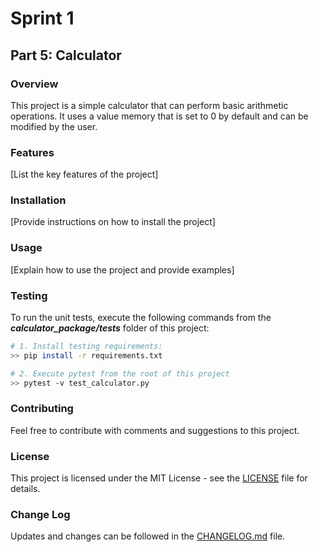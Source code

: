 # Sprint 1

## Part 5: Calculator

### Overview

This project is a simple calculator that can perform basic arithmetic operations.
It uses a value memory that is set to 0 by default and can be modified by the user.

### Features

[List the key features of the project]

### Installation

[Provide instructions on how to install the project]

### Usage

[Explain how to use the project and provide examples]

### Testing

To run the unit tests, execute the following commands from the _**calculator_package/tests**_ folder of this project:

```bash
# 1. Install testing requirements:
>> pip install -r requirements.txt

# 2. Execute pytest from the root of this project
>> pytest -v test_calculator.py
```

### Contributing

Feel free to contribute with comments and suggestions to this project.

### License

This project is licensed under the MIT License - see the [LICENSE](LICENSE) file for details.

### Change Log

Updates and changes can be followed in the [CHANGELOG.md](CHANGELOG.md) file.
